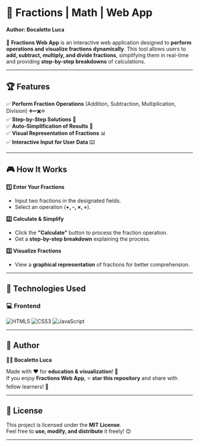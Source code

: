 # 🧮 Fractions | Math | Web App  
#### Author: Bocaletto Luca

🚀 **Fractions Web App** is an interactive web application designed to **perform operations and visualize fractions dynamically**. This tool allows users to **add, subtract, multiply, and divide fractions**, simplifying them in real-time and providing **step-by-step breakdowns** of calculations.  

---

## 🏆 Features  

✅ **Perform Fraction Operations** (Addition, Subtraction, Multiplication, Division) ➕➖✖️➗  
✅ **Step-by-Step Solutions** 📝  
✅ **Auto-Simplification of Results** 🔢  
✅ **Visual Representation of Fractions** 📊  
✅ **Interactive Input for User Data** ⌨️  

---

## 🎮 How It Works  

**1️⃣ Enter Your Fractions**  
   - Input two fractions in the designated fields.  
   - Select an operation (**+, -, ×, ÷**).  

**2️⃣ Calculate & Simplify**  
   - Click the **"Calculate"** button to process the fraction operation.  
   - Get a **step-by-step breakdown** explaining the process.  

**3️⃣ Visualize Fractions**  
   - View a **graphical representation** of fractions for better comprehension.  

---

## 🔗 Technologies Used  

### 💻 **Frontend**  

![HTML5](https://img.shields.io/badge/HTML5-%23E34F26.svg?&style=flat&logo=html5&logoColor=white)
![CSS3](https://img.shields.io/badge/CSS3-%231572B6.svg?&style=flat&logo=css3&logoColor=white)
![JavaScript](https://img.shields.io/badge/JavaScript-%23F7DF1E.svg?&style=flat&logo=javascript&logoColor=black)

---

## 📜 Author  

**👨‍💻 Bocaletto Luca**  

Made with ❤️ for **education & visualization**! 🧮  
If you enjoy **Fractions Web App**, ⭐ **star this repository** and share with fellow learners! 🚀  

---

## 🔗 License  

This project is licensed under the **MIT License**.  
Feel free to **use, modify, and distribute** it freely! 😊  

---
